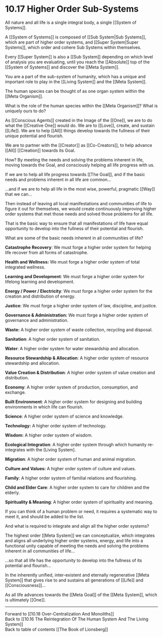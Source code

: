 # 10.17 Higher Order Sub-Systems

All nature and all life is a single integral body, a single [[System of Systems]]. 

A [[System of Systems]] is composed of [[Sub System|Sub Systems]], which are part of higher order systems, and [[Super System|Super Systems]], which order and cohere Sub Systems within themselves. 

Every [[Super System]] is also a [[Sub System]] depending on which level of analysis you are evaluating, until you reach the [[Absolute]] top of the [[System of Systems]] and discover the [[Meta System]]. 

You are a part of the sub-system of humanity, which has a unique and important role to play in the [[Living System]] and the [[Meta System]].

The human species can be thought of as one organ system within the [[Meta Organism]].

What is the role of the human species within the [[Meta Organism]]? What is uniquely ours to do?  

As [[Conscious Agents]] created in the Image of the [[One]], we are to do what the [[Creative One]] would do. We are to [[Love]], create, and sustain [[Life]]. We are to help [[All]] things develop towards the fullness of their unique potential and flourish. 

We are to partner with the [[Creator]] as [[Co-Creators]], to help advance [[All]] [[Creation]] towards its Goal. 

How? By meeting the needs and solving the problems inherent in life, moving towards the Goal, and consciously helping all life progress with us.

If we are to help all life progress towards [[The Goal]], and if the basic needs and problems inherent in all life are common…

...and if we are to help all life in the most wise, powerful, pragmatic [[Way]] that we can…

Then instead of leaving all local manifestations and communities of life to figure it out for themselves, we would create continuously improving higher order systems that met those needs and solved those problems for all life.

That is the basic way to ensure that all manifestations of life have equal opportunity to develop into the fullness of their potential and flourish.

What are some of the basic needs inherent in all communities of life?

**Catastrophe Recovery**: We must forge a higher order system for helping life recover from all forms of catastrophe. 

**Health and Wellness:** We must forge a higher order system of total integrated wellness.

**Learning and Development**: We must forge a higher order system for lifelong learning and development.

**Energy / Power / Electricity**: We must forge a higher order system for the creation and distribution of energy.

**Justice**: We must forge a higher order system of law, discipline, and justice.

**Governance & Administration:** We must forge a higher order system of governance and administration.

**Waste:** A higher order system of waste collection, recycling and disposal.

**Sanitation**: A higher order system of sanitation.

**Water**: A higher order system for water stewardship and allocation.

**Resource Stewardship & Allocation**: A higher order system of resource stewardship and allocation.

**Value Creation & Distribution**: A higher order system of value creation and distribution.

**Economy**: A higher order system of production, consumption, and exchange.

**Built Environment**: A higher order system for designing and building environments in which life can flourish. 

**Science**: A higher order system of science and knowledge.

**Technology:** A higher order system of technology.

**Wisdom:** A higher order system of wisdom.

**Ecological Integration**: A higher order system through which humanity re-integrates with the [Living System].

**Migration**: A higher order system of human and animal migration.

**Culture and Values:** A higher order system of culture and values.

**Family**: A higher order system of familial relations and flourishing.

**Child and Elder Care**: A higher order system to care for children and the elderly.

**Spirituality & Meaning**: A higher order system of spirituality and meaning.

If you can think of a human problem or need, it requires a systematic way to meet it, and should be added to the list. 

And what is required to integrate and align all the higher order systems?

The highest order [[Meta System]] we can conceptualize, which integrates and aligns all underlying higher order systems, energy, and life into a functional unity capable of meeting the needs and solving the problems inherent in all communities of life…

...so that all life has the opportunity to develop into the fullness of its potential and flourish…

In the inherently unified, inter-existent and eternally regenerative [[Meta System]] that gives rise to and sustains all generations of [[Life]] and [[Consciousness]]...

As all life advances towards the [[Meta Goal]] of the [[Meta System]], which is ultimately [[One]]. 

___

Forward to [[10.18 Over-Centralization And Monoliths]]                   
Back to [[10.16 The Reintegration Of The Human System And The Living System]]                        
Back to table of contents [[The Book of Lionsberg]]  

